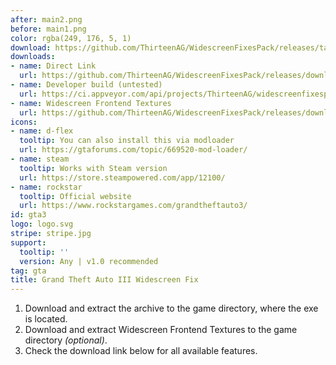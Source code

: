 ```yaml
---
after: main2.png
before: main1.png
color: rgba(249, 176, 5, 1)
download: https://github.com/ThirteenAG/WidescreenFixesPack/releases/tag/gta3
downloads:
- name: Direct Link
  url: https://github.com/ThirteenAG/WidescreenFixesPack/releases/download/gta3/GTA3.WidescreenFix.zip
- name: Developer build (untested)
  url: https://ci.appveyor.com/api/projects/ThirteenAG/widescreenfixespack/artifacts/GTA3.WidescreenFix.zip?branch=master
- name: Widescreen Frontend Textures
  url: https://github.com/ThirteenAG/WidescreenFixesPack/releases/download/gta3/GTA3.WidescreenFrontend.zip
icons:
- name: d-flex
  tooltip: You can also install this via modloader
  url: https://gtaforums.com/topic/669520-mod-loader/
- name: steam
  tooltip: Works with Steam version
  url: https://store.steampowered.com/app/12100/
- name: rockstar
  tooltip: Official website
  url: https://www.rockstargames.com/grandtheftauto3/
id: gta3
logo: logo.svg
stripe: stripe.jpg
support:
  tooltip: ''
  version: Any | v1.0 recommended
tag: gta
title: Grand Theft Auto III Widescreen Fix
---
```


1. Download and extract the archive to the game directory, where the exe is located.
2. Download and extract Widescreen Frontend Textures to the game directory *(optional)*.
3. Check the download link below for all available features.
